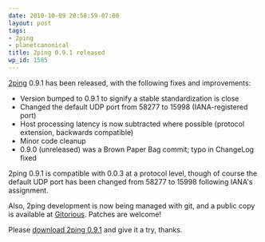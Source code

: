 ```yaml
---
date: 2010-10-09 20:58:59-07:00
layout: post
tags:
- 2ping
- planetcanonical
title: 2ping 0.9.1 released
wp_id: 1585
---
```

[2ping](http://www.finnie.org/software/2ping/) 0.9.1 has been released, with the following fixes and improvements:

  * Version bumped to 0.9.1 to signify a stable standardization is close
  * Changed the default UDP port from 58277 to 15998 (IANA-registered port)
  * Host processing latency is now subtracted where possible (protocol extension, backwards compatible)
  * Minor code cleanup
  * 0.9.0 (unreleased) was a Brown Paper Bag commit; typo in ChangeLog fixed

2ping 0.9.1 is compatible with 0.0.3 at a protocol level, though of course the default UDP port has been changed from 58277 to 15998 following IANA's assignment.

Also, 2ping development is now being managed with git, and a public copy is available at [Gitorious](http://gitorious.org/2ping/2ping). Patches are welcome!

Please [download 2ping 0.9.1](http://www.finnie.org/software/2ping/) and give it a try, thanks.
